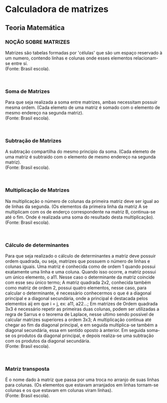 # Calculadora de matrizes

## Teoria Matemática
<div>
  
  ### NOÇÃO SOBRE MATRIZES
<p>Matrizes são tabelas formadas por 'células' que são um espaço reservado à um numero,
contendo linhas e colunas onde esses elementos relacionam-se entre sí.<br>
  (Fonte: Brasil escola).</p>
</div><br>

<div>

  ### Soma de Matrizes
<p>Para que seja realizada a soma entre matrizes, ambas necessitam possuir mesma ordem. (Cada elemeto de uma matriz é somado com o elemento de mesmo
endereço na segunda matriz).<br>
  (Fonte: Brasil escola).
  </p>
</div><br>
<div>

  ### Subtração de Matrizes
<p>A subtração compartilha do mesmo principio da soma. (Cada elemeto de uma matriz é subtraido com o elemento de mesmo
endereço na segunda matriz).<br>
  (Fonte: Brasil escola).
  </p>
</div><br>
<div>
  
  ### Multiplicação de Matrizes
<p>Na multiplicação o número de colunas da primeira matriz deve ser igual ao de linhas da segunda. (Os elementos da primeira linha da matriz A se multiplicam com os de enderço correspondente na matriz B,
 continua-se até o fim. Onde é realizada uma soma do resultado desta multiplicação).<br>
  (Fonte: Brasil escola).
  </p>
</div><br>
<div>

  ### Cálculo de determinantes
<p>Para que seja realizado o cálculo de determinantes a matriz deve possuir ordem quadrada, ou seja, matrizes que possuem o número de linhas e colunas iguais.
Uma matriz é conhecida como de ordem 1 quando possui exatamente uma linha e uma coluna. Quando isso ocorre, a matriz possui um único elemento, o a11. Nesse caso o determinante da matriz coincide com esse seu único termo;
A matriz quadrada 2x2, conhecida também como matriz de ordem 2, possui quatro elementos, nesse caso, para calcular o determinante, é necessário conhecermos o que é a diagonal principal e a diagonal secundária, onde a principal é destacada pelos elementos aij em que i = j, ex: a11, a22...;
Em matrizes de Ordem quadrada 3x3 é necessário repetir as primeiras duas colunas, podem ser utilizadas a regra de Sarrus e o teorema de Laplace, nesse ultimo sendo possivel de calcular matrizes superiores a ordem 3x3;
A multiplicação continua até chegar ao fim da diagonal principal, e em seguida multiplica-se também a diagonal secundária, essa em sentido oposto à anterior. Em seguida soma-se os produtos da diagonal principal, e depois realiza-se uma subtração com os produtos da diagonal secundária.
<br>
  (Fonte: Brasil escola).
  </p>
</div><br>
<div>

  ### Matriz transposta
<p>É o nome dado à matriz que passa por uma troca no arranjo de suas linhas para colunas. (Os elementos que estavam arranjados em linhas tornam-se colunas e os que estavam em colunas viram linhas).
<br>
  (Fonte: Brasil escola).
  </p>
</div>
